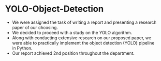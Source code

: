 # YOLO-Object-Detection
* We were assigned the task of writing a report and presenting a research paper of our choosing.
* We decided to proceed with a study on the YOLO algorithm.
* Along with conducting extensive research on our proposed paper, we were able to practically implement the object detection (YOLO) pipeline in Python.
* Our report achieved 2nd position throughout the department.
